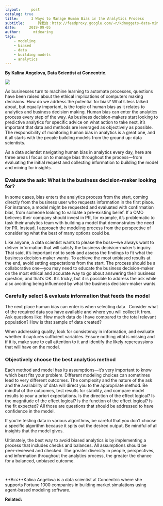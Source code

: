 ```yaml
---
layout:     post
catalog: true
title:      3 Ways to Manage Human Bias in the Analytics Process
subtitle:      转载自：http://feedproxy.google.com/~r/kdnuggets-data-mining-analytics/~3/ys_gEI1I_zc/manage-human-bias-analytics-process.html
date:      2019-09-05
author:      mtdearing
tags:
    - modeling
    - biased
    - data
    - building models
    - analytics
---
```


**By Kalina Angelova, Data Scientist at Concentric**.

![](https://www.kdnuggets.com/wp-content/uploads/todisco-fig1-fact-or-opinion-700.jpg)


As businesses turn to machine learning to automate processes, questions have been raised about the ethical implications of computers making decisions. How do we address the potential for bias? What’s less talked about, but equally important, is the topic of human bias as it relates to analytics and business decision making. Human bias can enter the analytics process every step of the way. As business decision-makers start looking to predictive analytics for specific advice on what action to take next, it’s important that data and methods are leveraged as objectively as possible. The responsibility of monitoring human bias in analytics is a great one, and it all starts with the people building models from the ground up: data scientists.

As a data scientist navigating human bias in analytics every day, here are three areas I focus on to manage bias throughout the process—from evaluating the initial request and collecting information to building the model and mining for insights.

### Evaluate the ask: What is the business decision-maker looking for?

In some cases, bias enters the analytics process from the start, coming directly from the business user who requests information in the first place. For instance, a model might be requested and evaluated with confirmation bias, from someone looking to validate a pre-existing belief. If a CMO believes their company should invest in PR, for example, it’s problematic to task their analytics team with building a model that demonstrates the need for PR. Instead, I approach the modeling process from the perspective of considering what the best of many options could be.

Like anyone, a data scientist wants to please the boss—we always want to deliver information that will satisfy the business decision-maker’s inquiry. That said, it’s important not to seek and assess the findings to fit what the business decision-maker wants. To achieve the most unbiased results at the end, avoid setting expectations from the start. The process should be a collaborative one—you may need to educate the business decision-maker on the most ethical and accurate way to go about answering their business question, and that’s OK. It’s tricky, but it is possible to address the ask while also avoiding being influenced by what the business decision-maker wants.

### Carefully select & evaluate information that feeds the model

The next place human bias can enter is when selecting data.  Consider what of the required data you have available and where you will collect it from. Ask questions like: How much data do I have compared to the total relevant population? How is that sample of data created?

When addressing quality, look for consistency in information, and evaluate whether it captures sufficient variables. Ensure nothing vital is missing and if it is, make sure to call attention to it and identify the likely repercussions that will have on the model.

### Objectively choose the best analytics method

Each method and model has its assumptions—it’s very important to know which best fits your problem. Different modeling choices can sometimes lead to very different outcomes. The complexity and the nature of the ask and the availability of data will direct you to the appropriate method. Be mindful of the outcomes, test results for stability, and compare model results to your a priori expectations. Is the direction of the effect logical? Is the magnitude of the effect logical? Is the function of the effect logical? Is the fit expected? All those are questions that should be addressed to have confidence in the model.

If you’re testing data in various algorithms, be careful that you don’t choose a specific algorithm because it spits out the desired output. Be mindful of all insights that the model gives.

Ultimately, the best way to avoid biased analytics is by implementing a process that includes checks and balances. All assumptions should be peer-reviewed and checked. The greater diversity in people, perspectives, and information throughout the analytics process, the greater the chance for a balanced, unbiased outcome.

 

**Bio:**Kalina Angelova is a data scientist at Concentric where she supports Fortune 1000 companies in building market simulations using agent-based modeling software.

**Related:**


